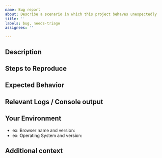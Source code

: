 ```yaml
---
name: Bug report
about: Describe a scenario in which this project behaves unexpectedly
title: ''
labels: bug, needs-triage
assignees: ''

---
```


[NOTE]: # ( ^^ Provide a general summary of the issue in the title above. ^^ )

## Description

[NOTE]: # ( Describe the problem you're encountering. )
[TIP]:  # ( Do NOT give us access or passwords to your New Relic account or API keys! )

## Steps to Reproduce

[NOTE]: # ( Please be as specific as possible. )

## Expected Behavior

[NOTE]: # ( Tell us what you expected to happen. )

## Relevant Logs / Console output

[NOTE]: # ( Please provide specifics of the local error logs, Browser Dev Tools console, etc. if appropriate and possible. )

## Your Environment

[TIP]:  # ( Include as many relevant details about your environment as possible. )

* ex: Browser name and version:
* ex: Operating System and version:

## Additional context

[TIP]:  # ( Add any other context about the problem here. )
